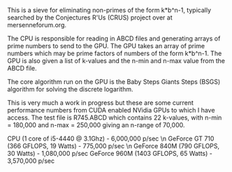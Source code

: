 This is a sieve for eliminating non-primes of the form k*b^n-1, typically searched by the Conjectures R'Us (CRUS) project over at mersenneforum.org.

The CPU is responsible for reading in ABCD files and generating arrays of prime numbers to send to the GPU.
The GPU takes an array of prime numbers which may be prime factors of numbers of the form k*b^n-1. The GPU is also given a list of k-values and the n-min and n-max value from the ABCD file. 

The core algorithm run on the GPU is the Baby Steps Giants Steps (BSGS) algorithm for solving the discrete logarithm. 


This is very much a work in progress but these are some current performance numbers from CUDA enabled NVidia GPUs to which I have access. The test file is R745.ABCD which contains 22 k-values, with n-min = 180,000 and n-max = 250,000 giving an n-range of 70,000.

CPU (1 core of i5-4440 @ 3.1Ghz) - 6,000,000 p/sec \n
GeForce GT 710 (366 GFLOPS, 19 Watts) - 775,000 p/sec \n
GeForce 840M (790 GFLOPS, 30 Watts) - 1,080,000 p/sec
GeForce 960M (1403 GFLOPS, 65 Watts) - 3,570,000 p/sec
